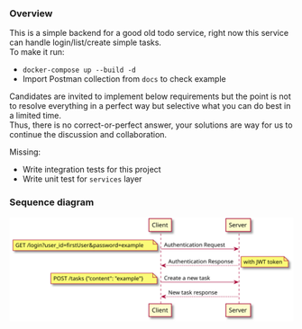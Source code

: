 ### Overview
This is a simple backend for a good old todo service, right now this service can handle login/list/create simple tasks.  
To make it run:
- `docker-compose up --build -d`
- Import Postman collection from `docs` to check example

Candidates are invited to implement below requirements but the point is not to resolve everything in a perfect way but selective what you can do best in a limited time.  
Thus, there is no correct-or-perfect answer, your solutions are way for us to continue the discussion and collaboration.

Missing:
- Write integration tests for this project
- Write unit test for `services` layer

### Sequence diagram
![auth and create tasks request](https://github.com/manabie-com/togo/blob/master/docs/sequence.svg)
